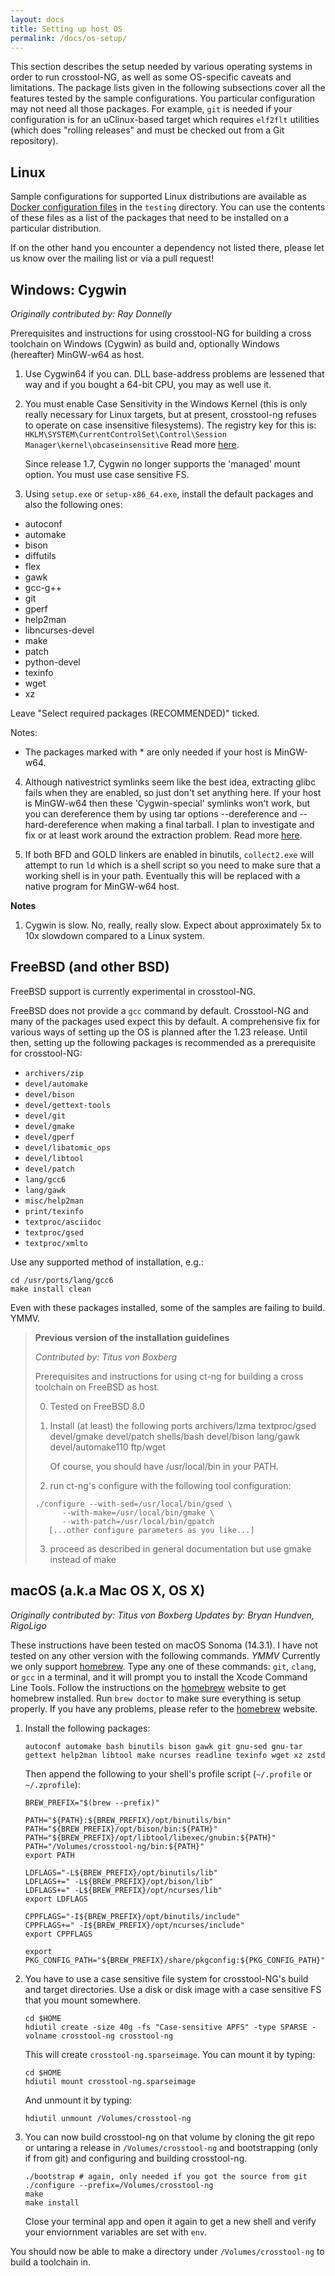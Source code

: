 ```yaml
---
layout: docs
title: Setting up host OS
permalink: /docs/os-setup/
---
```


This section describes the setup needed by various operating systems
in order to run crosstool-NG, as well as some OS-specific caveats and limitations.
The package lists given in the following subsections cover all the features tested
by the sample configurations. You particular configuration may not need all those
packages. For example, `git` is needed if your configuration is for an uClinux-based
target which requires `elf2flt` utilities (which does "rolling releases" and must
be checked out from a Git repository).

Linux
-----

Sample configurations for supported Linux distributions are available as [Docker
configuration files](https://github.com/crosstool-ng/crosstool-ng/tree/master/testing/docker) in the 
`testing` directory. You can use the contents of these files as a list of the packages 
that need to be installed on a particular distribution.

If on the other hand you encounter a dependency not listed there, please let us
know over the mailing list or via a pull request!

Windows: Cygwin
---------------

*Originally contributed by: Ray Donnelly*

Prerequisites and instructions for using crosstool-NG for building a cross
toolchain on Windows (Cygwin) as build and, optionally Windows (hereafter)
MinGW-w64 as host.

1. Use Cygwin64 if you can. DLL base-address problems are lessened that
   way and if you bought a 64-bit CPU, you may as well use it.

2. You must enable Case Sensitivity in the Windows Kernel (this is only really
   necessary for Linux targets, but at present, crosstool-ng refuses to operate
   on case insensitive filesystems). The registry key for this is:
   `HKLM\SYSTEM\CurrentControlSet\Control\Session Manager\kernel\obcaseinsensitive`
   Read more [here](https://cygwin.com/cygwin-ug-net/using-specialnames.html).

   Since release 1.7, Cygwin no longer supports the 'managed' mount option.
   You must use case sensitive FS.

3. Using `setup.exe` or `setup-x86_64.exe`, install the default packages and also
   the following ones:
<!-- TBD in a clean win install, check which ones are selected by default -->
   - autoconf
   - automake
   - bison
   - diffutils
   - flex
   - gawk
   - gcc-g++
   - git
   - gperf
   - help2man
   - libncurses-devel
   - make
   - patch
   - python-devel
   - texinfo
   - wget
   - xz

   Leave "Select required packages (RECOMMENDED)" ticked.

   Notes:
   - The packages marked with * are only needed if your host is MinGW-w64.

4. Although nativestrict symlinks seem like the best idea, extracting glibc fails
   when they are enabled, so just don't set anything here. If your host is MinGW-w64
   then these 'Cygwin-special' symlinks won't work, but you can dereference them by
   using tar options --dereference and --hard-dereference when making a final tarball.
   I plan to investigate and fix or at least work around the extraction problem.
   Read more [here](https://cygwin.com/cygwin-ug-net/using-cygwinenv.html).

5. If both BFD and GOLD linkers are enabled in binutils, `collect2.exe` will attempt
   to run `ld` which is a shell script so you need to make sure that a working shell
   is in your path.  Eventually this will be replaced with a native program for
   MinGW-w64 host.

**Notes**

1. Cygwin is slow. No, really, really slow. Expect about approximately 5x to 10x slowdown
   compared to a Linux system.

FreeBSD (and other BSD)
-----------------------

FreeBSD support is currently experimental in crosstool-NG.

FreeBSD does not provide a `gcc` command by default. Crosstool-NG and many of the packages
used expect this by default. A comprehensive fix for various ways of setting up the OS
is planned after the 1.23 release. Until then, setting up the following packages is
recommended as a prerequisite for crosstool-NG:

- `archivers/zip`
- `devel/automake`
- `devel/bison`
- `devel/gettext-tools`
- `devel/git`
- `devel/gmake`
- `devel/gperf`
- `devel/libatomic_ops`
- `devel/libtool`
- `devel/patch`
- `lang/gcc6`
- `lang/gawk`
- `misc/help2man`
- `print/texinfo`
- `textproc/asciidoc`
- `textproc/gsed`
- `textproc/xmlto`

Use any supported method of installation, e.g.:
````
cd /usr/ports/lang/gcc6
make install clean
````

Even with these packages installed, some of the samples are failing to build. YMMV.

> **Previous version of the installation guidelines**
>
> *Contributed by: Titus von Boxberg*
>
> Prerequisites and instructions for using ct-ng for building a cross toolchain on FreeBSD as host.
>
> 0. Tested on FreeBSD 8.0
>
> 1. Install (at least) the following ports
>    archivers/lzma
>    textproc/gsed
>    devel/gmake
>    devel/patch
>    shells/bash
>    devel/bison
>    lang/gawk
>    devel/automake110
>    ftp/wget
>
>    Of course, you should have /usr/local/bin in your PATH.
>
> 2. run ct-ng's configure with the following tool configuration:
> ````
> ./configure --with-sed=/usr/local/bin/gsed \
>       --with-make=/usr/local/bin/gmake \
>       --with-patch=/usr/local/bin/gpatch
>    [...other configure parameters as you like...]
> ````
>
> 3. proceed as described in general documentation
>   but use gmake instead of make


macOS (a.k.a Mac OS X, OS X)
----------------------------

*Originally contributed by: Titus von Boxberg*
*Updates by: Bryan Hundven, RigoLigo*

These instructions have been tested on macOS Sonoma (14.3.1). I have not tested
on any other version with the following commands. *YMMV*
Currently we only support [homebrew](brew.sh).
Type any one of these commands: `git`, `clang`, or `gcc` in a terminal, and it
will prompt you to install the Xcode Command Line Tools.
Follow the instructions on the [homebrew](brew.sh) website to get homebrew
installed.
Run `brew doctor` to make sure everything is setup properly. If you have any
problems, please refer to the [homebrew](brew.sh) website.

1. Install the following packages:

   ```
   autoconf automake bash binutils bison gawk git gnu-sed gnu-tar gettext help2man libtool make ncurses readline texinfo wget xz zstd
   ```
   
   Then append the following to your shell's profile script (`~/.profile` or
   `~/.zprofile`):
   
   ```
   BREW_PREFIX="$(brew --prefix)"
   
   PATH="${PATH}:${BREW_PREFIX}/opt/binutils/bin"
   PATH="${BREW_PREFIX}/opt/bison/bin:${PATH}"
   PATH="${BREW_PREFIX}/opt/libtool/libexec/gnubin:${PATH}"
   PATH="/Volumes/crosstool-ng/bin:${PATH}"
   export PATH
   
   LDFLAGS="-L${BREW_PREFIX}/opt/binutils/lib"
   LDFLAGS+=" -L${BREW_PREFIX}/opt/bison/lib"
   LDFLAGS+=" -L${BREW_PREFIX}/opt/ncurses/lib"
   export LDFLAGS
   
   CPPFLAGS="-I${BREW_PREFIX}/opt/binutils/include"
   CPPFLAGS+=" -I${BREW_PREFIX}/opt/ncurses/include"
   export CPPFLAGS
   
   export PKG_CONFIG_PATH="${BREW_PREFIX}/share/pkgconfig:${PKG_CONFIG_PATH}"
   ```

2. You have to use a case sensitive file system for crosstool-NG's build and target
   directories. Use a disk or disk image with a case sensitive FS that you
   mount somewhere.

   ```
   cd $HOME
   hdiutil create -size 40g -fs "Case-sensitive APFS" -type SPARSE -volname crosstool-ng crosstool-ng
   ```

   This will create `crosstool-ng.sparseimage`. You can mount it by typing:

   ```
   cd $HOME
   hdiutil mount crosstool-ng.sparseimage
   ```

   And unmount it by typing:

   ```
   hdiutil unmount /Volumes/crosstool-ng
   ```

3. You can now build crosstool-ng on that volume by cloning the git repo or
   untaring a release in `/Volumes/crosstool-ng` and bootstrapping (only if from
   git) and configuring and building crosstool-ng.

   ```
   ./bootstrap # again, only needed if you got the source from git
   ./configure --prefix=/Volumes/crosstool-ng
   make
   make install
   ```

   Close your terminal app and open it again to get a new shell and verify your
   enviornment variables are set with `env`.

You should now be able to make a directory under `/Volumes/crosstool-ng` to build a toolchain in.
